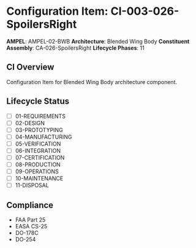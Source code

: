 # Configuration Item: CI-003-026-SpoilersRight

**AMPEL**: AMPEL-02-BWB
**Architecture**: Blended Wing Body
**Constituent Assembly**: CA-026-SpoilersRight
**Lifecycle Phases**: 11

## CI Overview
Configuration Item for Blended Wing Body architecture component.

## Lifecycle Status
- [ ] 01-REQUIREMENTS
- [ ] 02-DESIGN
- [ ] 03-PROTOTYPING
- [ ] 04-MANUFACTURING
- [ ] 05-VERIFICATION
- [ ] 06-INTEGRATION
- [ ] 07-CERTIFICATION
- [ ] 08-PRODUCTION
- [ ] 09-OPERATIONS
- [ ] 10-MAINTENANCE
- [ ] 11-DISPOSAL

## Compliance
- FAA Part 25
- EASA CS-25
- DO-178C
- DO-254
